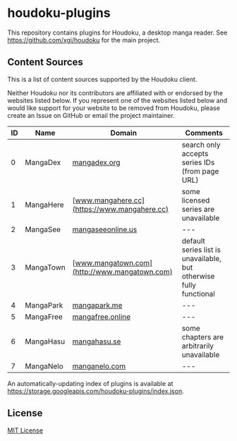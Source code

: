 # houdoku-plugins

This repository contains plugins for Houdoku, a desktop manga reader.
See <https://github.com/xgi/houdoku> for the main project.

## Content Sources

This is a list of content sources supported by the Houdoku client.

Neither Houdoku nor its contributors are affiliated with or endorsed by
the websites listed below. If you represent one of the websites listed
below and would like support for your website to be removed from
Houdoku, please create an Issue on GitHub or email the project
maintainer.

| ID | Name | Domain | Comments |
| - | - | - | - |
| 0 | MangaDex  | [mangadex.org](https://mangadex.org)           | search only accepts series IDs (from page URL) |
| 1 | MangaHere | [www.mangahere.cc](https://www.mangahere.cc)   | some licensed series are unavailable |
| 2 | MangaSee  | [mangaseeonline.us](https://mangaseeonline.us) | --- |
| 3 | MangaTown | [www.mangatown.com](http://www.mangatown.com)  | default series list is unavailable, but otherwise fully functional |
| 4 | MangaPark | [mangapark.me](https://mangapark.me)           | --- |
| 5 | MangaFree | [mangafree.online](https://mangafree.online)   | --- |
| 6 | MangaHasu | [mangahasu.se](http://mangahasu.se)            | some chapters are arbitrarily unavailable |
| 7 | MangaNelo | [manganelo.com](https://manganelo.com)         | --- |

An automatically-updating index of plugins is available at
<https://storage.googleapis.com/houdoku-plugins/index.json>.

## License

[MIT License](https://github.com/xgi/houdoku/blob/master/LICENSE)